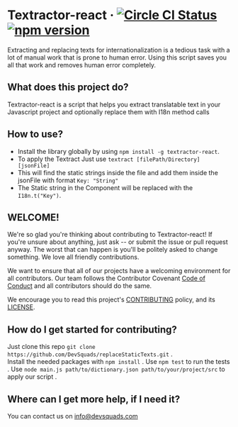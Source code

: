 # Textractor-react  &middot; [![Circle CI Status](https://circleci.com/gh/DevSquads/replaceStaticTexts.svg?style=shield)](https://circleci.com/gh/DevSquads/replaceStaticTexts) [![npm version](https://badge.fury.io/js/textractor-react.svg)](https://badge.fury.io/js/textractor-react) 

Extracting and replacing texts for internationalization is a tedious task with a lot of manual work that is prone to human error. Using this script saves you all that work and removes human error completely.

## What does this project do?

Textractor-react is a script that helps you extract translatable text in your Javascript project and optionally replace them with I18n method calls

## How to use?

 * Install the library globally by using `npm install -g textractor-react`.
 * To apply the Textract Just use `textract [filePath/Directory] [jsonFile]`
 * This will find the static strings inside the file and add them inside the jsonFile with format `Key: "String"`
 * The Static string in the Component will be replaced with the `I18n.t("Key")`.

## WELCOME!

We're so glad you're thinking about contributing to Textractor-react! If you're unsure about anything, just ask -- or submit the issue or pull request anyway. The worst that can happen is you'll be politely asked to change something. We love all friendly contributions.

We want to ensure that all of our projects have a welcoming environment for all contributors. Our team follows the Contributor Covenant [Code of Conduct](https://github.com/DevSquads/replaceStaticTexts/blob/master/CODE_OF_CONDUCT) and all contributors should do the same.

We encourage you to read this project's [CONTRIBUTING](https://github.com/DevSquads/replaceStaticTexts/blob/master/CONTRIBUTING.md) policy, and its [LICENSE](https://github.com/DevSquads/replaceStaticTexts/blob/master/LICENSE).


## How do I get started for contributing?

Just clone this repo
`git clone https://github.com/DevSquads/replaceStaticTexts.git` .  
Install the needed packages with `npm install` .
Use `npm test` to run the tests .
Use `node main.js path/to/dictionary.json path/to/your/project/src` to apply our script .  

## Where can I get more help, if I need it?

You can contact us on info@devsquads.com
